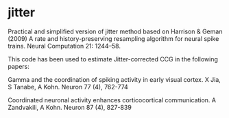 # jitter
Practical and simplified version of jitter method based on Harrison & Geman (2009) A rate and history-preserving resampling algorithm for neural spike trains. Neural Computation 21: 1244–58.

This code has been used to estimate Jitter-corrected CCG in the following papers:

Gamma and the coordination of spiking activity in early visual cortex.
X Jia, S Tanabe, A Kohn.
Neuron 77 (4), 762-774

Coordinated neuronal activity enhances corticocortical communication.
A Zandvakili, A Kohn.
Neuron 87 (4), 827-839
